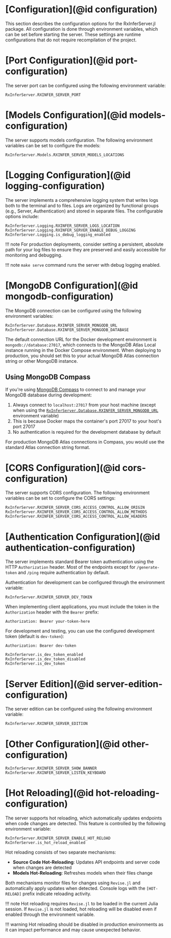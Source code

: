 # [Configuration](@id configuration)

This section describes the configuration options for the RxInferServer.jl package.
All configuration is done through environment variables, which can be set before starting the server.
These settings are runtime configurations that do not require recompilation of the project.

# [Port Configuration](@id port-configuration)

The server port can be configured using the following environment variable:

```@docs
RxInferServer.RXINFER_SERVER_PORT
```

# [Models Configuration](@id models-configuration)

The server supports models configuration. The following environment variables can be set to configure the models:

```@docs
RxInferServer.Models.RXINFER_SERVER_MODELS_LOCATIONS
```

# [Logging Configuration](@id logging-configuration)

The server implements a comprehensive logging system that writes logs both to the terminal and to files. Logs are organized by functional groups (e.g., Server, Authentication) and stored in separate files. The configurable options include:

```@docs
RxInferServer.Logging.RXINFER_SERVER_LOGS_LOCATION
RxInferServer.Logging.RXINFER_SERVER_ENABLE_DEBUG_LOGGING
RxInferServer.Logging.is_debug_logging_enabled
```

!!! note
    For production deployments, consider setting a persistent, absolute path for your log files to ensure they are preserved and easily accessible for monitoring and debugging.

!!! note
    `make serve` command runs the server with debug logging enabled.

# [MongoDB Configuration](@id mongodb-configuration)

The MongoDB connection can be configured using the following environment variables:

```@docs
RxInferServer.Database.RXINFER_SERVER_MONGODB_URL
RxInferServer.Database.RXINFER_SERVER_MONGODB_DATABASE
```

The default connection URL for the Docker development environment is `mongodb://database:27017`, which connects to the MongoDB Atlas Local instance running in the Docker Compose environment. When deploying to production, you should set this to your actual MongoDB Atlas connection string or other MongoDB instance.

## Using MongoDB Compass

If you're using [MongoDB Compass](https://www.mongodb.com/products/compass) to connect to and manage your MongoDB database during development:

1. Always connect to `localhost:27017` from your host machine (except when using the [`RxInferServer.Database.RXINFER_SERVER_MONGODB_URL`](@ref) environment variable)
2. This is because Docker maps the container's port 27017 to your host's port 27017
3. No authentication is required for the development database by default

For production MongoDB Atlas connections in Compass, you would use the standard Atlas connection string format.

# [CORS Configuration](@id cors-configuration)

The server supports CORS configuration. The following environment variables can be set to configure the CORS settings:

```@docs
RxInferServer.RXINFER_SERVER_CORS_ACCESS_CONTROL_ALLOW_ORIGIN
RxInferServer.RXINFER_SERVER_CORS_ACCESS_CONTROL_ALLOW_METHODS
RxInferServer.RXINFER_SERVER_CORS_ACCESS_CONTROL_ALLOW_HEADERS
```

# [Authentication Configuration](@id authentication-configuration)

The server implements standard Bearer token authentication using the HTTP `Authorization` header. Most of the endpoints except for `/generate-token` and `/ping` require authentication by default.

Authentication for development can be configured through the environment variable:

```@docs
RxInferServer.RXINFER_SERVER_DEV_TOKEN
```

When implementing client applications, you must include the token in the `Authorization` header with the `Bearer` prefix:

```
Authorization: Bearer your-token-here
```

For development and testing, you can use the configured development token (default is `dev-token`):

```
Authorization: Bearer dev-token
```

```@docs
RxInferServer.is_dev_token_enabled
RxInferServer.is_dev_token_disabled
RxInferServer.is_dev_token
```

# [Server Edition](@id server-edition-configuration)

The server edition can be configured using the following environment variable:

```@docs
RxInferServer.RXINFER_SERVER_EDITION
```

# [Other Configuration](@id other-configuration)

```@docs
RxInferServer.RXINFER_SERVER_SHOW_BANNER
RxInferServer.RXINFER_SERVER_LISTEN_KEYBOARD
```


# [Hot Reloading](@id hot-reloading-configuration)

The server supports hot reloading, which automatically updates endpoints when code changes are detected. 
This feature is controlled by the following environment variable:

```@docs
RxInferServer.RXINFER_SERVER_ENABLE_HOT_RELOAD
RxInferServer.is_hot_reload_enabled
```

Hot reloading consists of two separate mechanisms:
- **Source Code Hot-Reloading**: Updates API endpoints and server code when changes are detected
- **Models Hot-Reloading**: Refreshes models when their files change

Both mechanisms monitor files for changes using `Revise.jl` and automatically apply updates when detected. Console logs with the `[HOT-RELOAD]` prefix indicate reloading activity.

!!! note
    Hot reloading requires `Revise.jl` to be loaded in the current Julia session. If `Revise.jl` is not loaded, hot reloading will be disabled even if enabled through the environment variable.

!!! warning
    Hot reloading should be disabled in production environments as it can impact performance and may cause unexpected behavior.